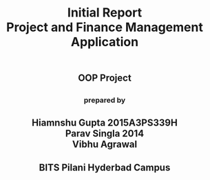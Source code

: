 
<h2></br></br><h2>
<h1 align="center">Initial Report </br>
  Project and Finance Management Application</h1> 
<h2 align="center"></br>OOP Project</br><h2>
<h3 align="center">prepared by</h3> 
<h2 align="center">
  Hiamnshu Gupta 2015A3PS339H </br>
  Parav Singla 2014 </br>
  Vibhu Agrawal
</h2>


<h2 align="center">BITS Pilani Hyderbad Campus</h2> 

